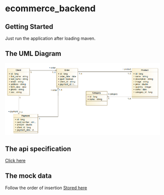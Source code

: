 # ecommerce_backend
## Getting Started
Just run the application after loading maven.

## The UML Diagram 
![uml diagram](./doc/uml.png)

## The api specification
[Click here](https://petstore.swagger.io/?url=https://raw.githubusercontent.com/Anjaraniaina/ecommerce-backend/main/doc/api.yaml)

## The mock data 
Follow the order of insertion 
[Stored here](./mock)